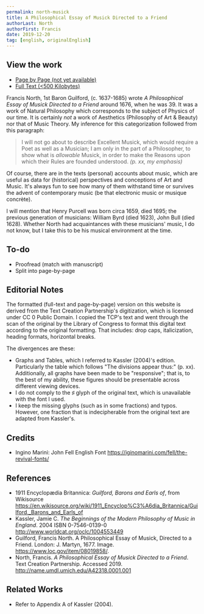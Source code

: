 ```yaml
---
permalink: north-musick
title: A Philosophical Essay of Musick Directed to a Friend
authorLast: North
authorFirst: Francis
date: 2019-12-20
tag: [english, originalEnglish]
---
```


## View the work

* [Page by Page (not yet available)](north-musick/page)
* [Full Text (<500 Kilobytes)](north-musick/full)

Francis North, 1st Baron Guilford, (c. 1637-1685) wrote _A Philosophical Essay of Musick Directed to a Friend_ around 1676, when he was 39. It was a work of Natural Philosophy which corresponds to the subject of Physics of our time. It is certainly _not_ a work of Aesthetics (Philosophy of Art & Beauty) nor that of Music Theory. My inference for this categorization followed from this paragraph:

> I will not go about to describe Excellent Musick, which would require a Poet as well as a Musician; I am only in the part of a Philosopher, to show what is _allowable_ Musick, in order to make the Reasons upon which their Rules are founded understood. _(p. xx, my emphasis)_

Of course, there are in the texts (personal) accounts about music, which are useful as data for (historical) perspectives and conceptions of Art and Music. It's always fun to see how many of them withstand time or survives the advent of contemporary music (be that electronic music or musique concrète).

I will mention that Henry Purcell was born circa 1659, died 1695; the previous generation of musicians: William Byrd (died 1623), John Bull (died 1628). Whether North had acquaintances with these musicians' music, I do not know, but I take this to be his musical environment at the time. 

## To-do

* Proofread (match with manuscript)
* Split into page-by-page

## Editorial Notes

The formatted (full-text and page-by-page) version on this website is derived from the Text Creation Partnership's digitization, which is licensed under CC 0 Public Domain. I copied the TCP's text and went through the scan of the original by the Library of Congress to format this digital text according to the original formatting. That includes: drop caps, italicization, heading formats, horizontal breaks.

The divergences are these:
* Graphs and Tables, which I referred to Kassler (2004)'s edition. Particularly the table which follows "The divisions appear thus:" (p. xx). Additionally, all graphs have been made to be "responsive"; that is, to the best of my ability, these figures should be presentable across different viewing devices.
* I do not comply to the ♯ glyph of the original text, which is unavailable with the font I used.
* I keep the missing glyphs (such as in some fractions) and typos. However, one fraction that is indecipherable from the original text are adapted from Kassler's.

## Credits

* Ingino Marini: John Fell English Font https://iginomarini.com/fell/the-revival-fonts/

## References

* 1911 Encyclopædia Britannica: _Guilford, Barons and Earls of_, from Wikisource https://en.wikisource.org/wiki/1911_Encyclop%C3%A6dia_Britannica/Guilford,_Barons_and_Earls_of
* Kassler, Jamie C. _The Beginnings of the Modern Philosophy of Music in England_. 2004 ISBN 0-7546-0139-0 http://www.worldcat.org/oclc/1004553449
* Guilford, Francis North. A Philosophical Essay of Musick, Directed to a Friend. London: J. Martyn, 1677. Image. https://www.loc.gov/item/08019858/.
* North, Francis. _A Philosophical Essay of Musick Directed to a Friend_. Text Creation Partnership. Accessed 2019. http://name.umdl.umich.edu/A42318.0001.001

## Related Works 

* Refer to Appendix A of Kassler (2004).